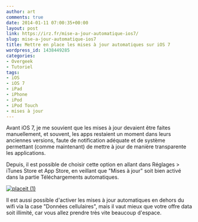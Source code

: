 ```yaml
---
author: art
comments: true
date: 2014-01-11 07:00:35+00:00
layout: post
link: https://irz.fr/mise-a-jour-automatique-ios7/
slug: mise-a-jour-automatique-ios7
title: Mettre en place les mises à jour automatiques sur iOS 7
wordpress_id: 1438449285
categories:
- Overgeek
- Tutoriel
tags:
- iOS
- iOS 7
- iPad
- iPhone
- iPod
- iPod Touch
- mises à jour
---
```


Avant iOS 7, je me souvient que les mises à jour devaient être faites manuellement, et souvent, les apps restaient un moment dans leurs anciennes versions, faute de notification adéquate et de système permettant (comme maintenant) de mettre à jour de manière transparente les applications. 

Depuis, il est possible de choisir cette option en allant dans Réglages > iTunes Store et App Store, en veillant que "Mises à jour" soit bien activé dans la partie Téléchargements automatiques.

[![placeit (1)](https://static.irz.fr/2014/01/placeit-1.png)](https://irz.fr/recherche?q=maj-automatique-ios7)

Il est aussi possible d'activer les mises à jour automatiques en dehors du wifi via la case "Données cellulaires", mais il vaut mieux que votre offre data soit illimité, car vous allez prendre très vite beaucoup d'espace.


